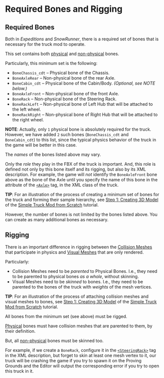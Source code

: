 # Required Bones and Rigging

## Required Bones
Both in *Expeditions* and *SnowRunner*, there is a required set of bones that is necessary for the truck mod to operate. 

This set contains both [physical][physical] and [non-physical][non-physical] bones.

Particularly, this minimum set is the following:

-   `BoneChassis_cdt` – Physical bone of the Chassis.
-   `BoneAxleRear` – Non-physical bone of the rear Axle.
-   `BoneCabin_cdt` – Physical bone of the Cabin/Body. *(Optional, see NOTE below.)*
-   `BoneAxleFront` – Non-physical bone of the front Axle.
-   `BoneRack` – Non-physical bone of the Steering Rack.
-   `BoneRackLeft` – Non-physical bone of Left Hub that will be attached to the left wheel.     
-   `BoneRackRight` – Non-physical bone of Right Hub that will be attached to the right wheel.    

**NOTE**: Actually, only `1` physical bone is absolutely required for the truck. However, we have added `2` such bones (`BoneChassis_cdt` and `BoneCabin_cdt`) to this list, since the typical physics behavior of the truck in the game will be better in this case. 

The *names* of the bones listed above may vary.

Only the *role* they play in the FBX of the truck is important. And, this role is defined not only by this bone itself and its rigging, but also by its XML description. For example, the game will *not* identify the `BoneAxleFront` bone above as the bone of the Axle until you specify the name of this bone in the attribute of the [`<Axle>`][axle] tag, in the XML class of the truck.

**TIP**: For an illustration of the process of creating a minimum set of bones for the truck and forming their sample hierarchy, see [Step 1: Creating 3D Model][step_1] of the [Simple Truck Mod from Scratch][tutorial] tutorial.

However, the number of bones is not limited by the bones listed above. You can create as many additional bones as necessary.

## Rigging
There is an important difference in rigging between the [Collision Meshes][collision_meshes] that participate in physics and [Visual Meshes][visual_meshes] that are only rendered.

Particularly: 

-   Collision Meshes need to be *parented* to Physical Bones. I.e., they need to be parented to physical bones *as a whole*, without skinning.
-   Visual Meshes need to be *skinned* to bones. I.e., they need to be parented to the bones of the truck with *weights* of the mesh vertices.

**TIP**: For an illustration of the process of attaching collision meshes and visual meshes to bones, see [Step 1: Creating 3D Model][step_1] of the [Simple Truck Mod from Scratch][tutorial] tutorial.

All bones from the minimum set (see above) must be rigged. 

[Physical][physical] bones must have collision meshes that are parented to them, by their definition. 

But, all [non-physical][non-physical] bones must be skinned too. 

For example, if we create a `BoneRack`, configure it in the [`<SteeringRack>`][steeringrack] tag in the XML description, but forget to skin at least one mesh vertex to it, our truck will be crashing the game if you try to spawn it on the Proving Grounds and the Editor will output the corresponding error if you try to open this truck in it.

[physical]: ./physical_bones_and_collision_meshes.md
[non-physical]: ./non_physical_bones.md
[step_1]: ./../../getting_started/simple_truck_mod_from_scratch/step_1_creating_3d_model.md
[step_5]: ./../../getting_started/simple_truck_mod_from_scratch/step_5_creating_xml_file_of_truck_class.md
[tutorial]: ./../../getting_started/simple_truck_mod_from_scratch/overview.md 
[collision_meshes]: ./physical_bones_and_collision_meshes.md
[visual_meshes]: ./truck_meshes.md
[axle]: ./../../tags_and_attributes_of_trucks/truck/truckdata/axles/axle/index.md
[steeringrack]: ./../../tags_and_attributes_of_trucks/truck/truckdata/steeringrack/index.md